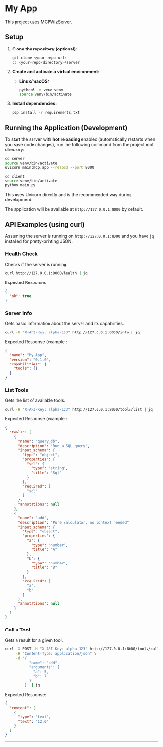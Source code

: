 # My App

This project uses MCPWizServer.

## Setup

1.  **Clone the repository (optional):**
    ```bash
    git clone <your-repo-url>
    cd <your-repo-directory>/server
    ```

2.  **Create and activate a virtual environment:**

    *   **Linux/macOS:**
        ```bash
        python3 -m venv venv
        source venv/bin/activate
        ```

3.  **Install dependencies:**
    ```bash
    pip install -r requirements.txt
    ```

## Running the Application (Development)

To start the server with **hot reloading** enabled (automatically restarts when you save code changes), run the following command from the project root directory:

```bash
cd server
source venv/bin/activate
uvicorn main:mcp.app --reload --port 8000

cd client
source venv/bin/activate
python main.py
```

This uses Uvicorn directly and is the recommended way during development.

The application will be available at `http://127.0.0.1:8000` by default.

## API Examples (using curl)

Assuming the server is running on `http://127.0.0.1:8000` and you have `jq` installed for pretty-printing JSON.

### Health Check

Checks if the server is running.

```bash
curl http://127.0.0.1:8000/health | jq
```

Expected Response:
```json
{
  "ok": true
}
```

### Server Info

Gets basic information about the server and its capabilities.

```bash
curl -H "X-API-Key: alpha-123" http://127.0.0.1:8000/info | jq
```

Expected Response (example):
```json
{
  "name": "My App",
  "version": "0.1.0",
  "capabilities": {
    "tools": {}
  }
}
```

### List Tools

Gets the list of available tools.

```bash
curl -H "X-API-Key: alpha-123" http://127.0.0.1:8000/tools/list | jq
```

Expected Response (example):
```json
{
  "tools": [
    {
      "name": "query_db",
      "description": "Run a SQL query",
      "input_schema": {
        "type": "object",
        "properties": {
          "sql": {
            "type": "string",
            "title": "Sql"
          }
        },
        "required": [
          "sql"
        ]
      },
      "annotations": null
    },
    {
      "name": "add",
      "description": "Pure calculator, no context needed",
      "input_schema": {
        "type": "object",
        "properties": {
          "a": {
            "type": "number",
            "title": "A"
          },
          "b": {
            "type": "number",
            "title": "B"
          }
        },
        "required": [
          "a",
          "b"
        ]
      },
      "annotations": null
    }
  ]
}
```

### Call a Tool

Gets a result for a given tool.

```bash
curl -X POST -H "X-API-Key: alpha-123" http://127.0.0.1:8000/tools/call \
     -H "Content-Type: application/json" \
     -d '{
           "name": "add",
           "arguments": {
             "a": 5,
             "b": 7
           }
         }' | jq
```

Expected Response:
```json
{
  "content": [
    {
      "type": "text",
      "text": "12.0"
    }
  ]
}
```

---

